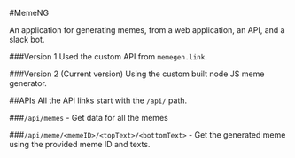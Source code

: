 #MemeNG

An application for generating memes, from a web application, an API, and a slack bot.

###Version 1
Used the custom API from `memegen.link`.

###Version 2 (Current version)
Using the custom built node JS meme generator.

##APIs
All the API links start with the `/api/` path.

###`/api/memes` - Get data for all the memes

###`/api/meme/<memeID>/<topText>/<bottomText>` - Get the generated meme using the provided meme ID and texts.
